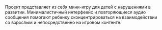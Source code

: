 Проект представляет из себя мини-игру для детей с нарушениями в развитии.
Минималистичный интерфеейс и повторяющиеся аудио сообщения помогают ребенку сконцентрироваться на взаимодействии со взрослым и непосредственно на игровом контенте.